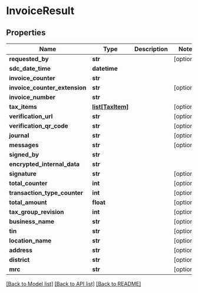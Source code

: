 # InvoiceResult

## Properties
Name | Type | Description | Notes
------------ | ------------- | ------------- | -------------
**requested_by** | **str** |  | [optional] 
**sdc_date_time** | **datetime** |  | 
**invoice_counter** | **str** |  | 
**invoice_counter_extension** | **str** |  | [optional] 
**invoice_number** | **str** |  | 
**tax_items** | [**list[TaxItem]**](TaxItem.md) |  | [optional] 
**verification_url** | **str** |  | [optional] 
**verification_qr_code** | **str** |  | [optional] 
**journal** | **str** |  | [optional] 
**messages** | **str** |  | [optional] 
**signed_by** | **str** |  | 
**encrypted_internal_data** | **str** |  | 
**signature** | **str** |  | [optional] 
**total_counter** | **int** |  | [optional] 
**transaction_type_counter** | **int** |  | [optional] 
**total_amount** | **float** |  | [optional] 
**tax_group_revision** | **int** |  | [optional] 
**business_name** | **str** |  | [optional] 
**tin** | **str** |  | [optional] 
**location_name** | **str** |  | [optional] 
**address** | **str** |  | [optional] 
**district** | **str** |  | [optional] 
**mrc** | **str** |  | [optional] 

[[Back to Model list]](../README.md#documentation-for-models) [[Back to API list]](../README.md#documentation-for-api-endpoints) [[Back to README]](../README.md)


